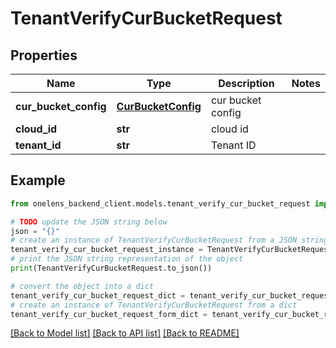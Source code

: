 # TenantVerifyCurBucketRequest


## Properties

Name | Type | Description | Notes
------------ | ------------- | ------------- | -------------
**cur_bucket_config** | [**CurBucketConfig**](CurBucketConfig.md) | cur bucket config | 
**cloud_id** | **str** | cloud id | 
**tenant_id** | **str** | Tenant ID | 

## Example

```python
from onelens_backend_client.models.tenant_verify_cur_bucket_request import TenantVerifyCurBucketRequest

# TODO update the JSON string below
json = "{}"
# create an instance of TenantVerifyCurBucketRequest from a JSON string
tenant_verify_cur_bucket_request_instance = TenantVerifyCurBucketRequest.from_json(json)
# print the JSON string representation of the object
print(TenantVerifyCurBucketRequest.to_json())

# convert the object into a dict
tenant_verify_cur_bucket_request_dict = tenant_verify_cur_bucket_request_instance.to_dict()
# create an instance of TenantVerifyCurBucketRequest from a dict
tenant_verify_cur_bucket_request_form_dict = tenant_verify_cur_bucket_request.from_dict(tenant_verify_cur_bucket_request_dict)
```
[[Back to Model list]](../README.md#documentation-for-models) [[Back to API list]](../README.md#documentation-for-api-endpoints) [[Back to README]](../README.md)


